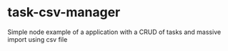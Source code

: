 # task-csv-manager
Simple node example of a application with a CRUD of tasks and massive import using csv file
